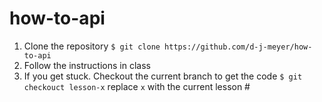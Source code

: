 # how-to-api

1) Clone the repository `$ git clone https://github.com/d-j-meyer/how-to-api`
2) Follow the instructions in class
3) If you get stuck. Checkout the current branch to get the code 
	`$ git checkouct lesson-x`  replace `x` with the current lesson #